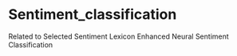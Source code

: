 # Sentiment_classification
Related to Selected Sentiment Lexicon Enhanced Neural Sentiment Classification
